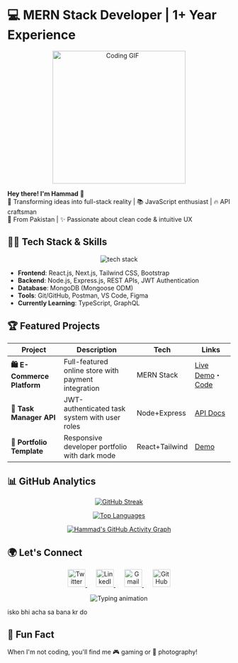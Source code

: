 # 💻 MERN Stack Developer | 1+ Year Experience 

<div align="center">
  <img src="https://media.giphy.com/media/qgQUggAC3Pfv687qPC/giphy.gif" width="300" alt="Coding GIF">
</div>

**Hey there! I'm Hammad** 👋  
🚀 Transforming ideas into full-stack reality | 📚 JavaScript enthusiast | 🔥 API craftsman  
📍 From Pakistan | ✨ Passionate about clean code & intuitive UX  

## 👨‍💻 Tech Stack & Skills

<p align="center">
  <img src="https://skillicons.dev/icons?i=js,ts,react,next,nodejs,mongodb,express,tailwind,bootstrap,git,github,vscode,postman,figma" alt="tech stack" />
</p>

- **Frontend**: React.js, Next.js, Tailwind CSS, Bootstrap
- **Backend**: Node.js, Express.js, REST APIs, JWT Authentication
- **Database**: MongoDB (Mongoose ODM)
- **Tools**: Git/GitHub, Postman, VS Code, Figma
- **Currently Learning**: TypeScript, GraphQL

## 🏆 Featured Projects

| Project | Description | Tech | Links |
|---------|-------------|------|-------|
| **🛍️ E-Commerce Platform** | Full-featured online store with payment integration | MERN Stack | [Live Demo](https://hammad088.netlify.app)・[Code](link) |
| **📝 Task Manager API** | JWT-authenticated task system with user roles | Node+Express | [API Docs](https://hammad088.netlify.app) |
| **🎨 Portfolio Template** | Responsive developer portfolio with dark mode | React+Tailwind | [Demo](https://hammad08.netlify.app) |

## 📊 GitHub Analytics

<div align="center">

[![GitHub Streak](https://streak-stats.demolab.com/?user=CodeWithHammad6&theme=dark&date_format=j%20M%5B%20Y%5D&random=123)](https://git.io/streak-stats)


[![Top Languages](https://github-readme-stats.vercel.app/api/top-langs/?username=CodeWithHammad6&layout=compact&theme=vision-friendly-dark&hide_border=true&border_radius=10)](https://github.com/CodeWithHammad6)

[![Hammad's GitHub Activity Graph](https://github-readme-activity-graph.vercel.app/graph?username=CodeWithHammad6&theme=react-dark&hide_border=true&area=true)](https://github.com/CodeWithHammad6)

</div>




## 🌍 Let's Connect

<p align="center">
  <!-- Twitter (X) - Modern X icon -->
  <a href="https://x.com/Hammadp508" target="_blank" style="margin: 0 10px;">
    <img src="https://img.icons8.com/fluent/96/000000/twitterx.png" width="40" alt="Twitter" style="transition: all 0.3s; filter: grayscale(30%) brightness(1.1);" onmouseover="this.style.transform='scale(1.2)'; this.style.filter='none'" onmouseout="this.style.transform='scale(1)'; this.style.filter='grayscale(30%) brightness(1.1)'"/>
  </a>
  
  <!-- LinkedIn - Modern gradient -->
  <a href="https://www.linkedin.com/in/hammad-ch-0b242a24b" target="_blank" style="margin: 0 10px;">
    <img src="https://img.icons8.com/color-glass/96/000000/linkedin.png" width="40" alt="LinkedIn" style="transition: all 0.3s; filter: grayscale(30%) brightness(1.1);" onmouseover="this.style.transform='scale(1.2)'; this.style.filter='none'" onmouseout="this.style.transform='scale(1)'; this.style.filter='grayscale(30%) brightness(1.1)'"/>
  </a>
  
  <!-- Gmail - Modern red -->
  <a href="mailto:hammadp5087@gmail.com" target="_blank" style="margin: 0 10px;">
    <img src="https://img.icons8.com/color/96/000000/gmail-new.png" width="40" alt="Gmail" style="transition: all 0.3s; filter: grayscale(30%) brightness(1.1);" onmouseover="this.style.transform='scale(1.2)'; this.style.filter='none'" onmouseout="this.style.transform='scale(1)'; this.style.filter='grayscale(30%) brightness(1.1)'"/>
  </a>
  
  
  <!-- GitHub - Modern cat logo -->
  <a href="https://github.com/CodeWithHammad6" target="_blank" style="margin: 0 10px;">
    <img src="https://img.icons8.com/ios-glyphs/96/000000/github.png" width="40" alt="GitHub" style="transition: all 0.3s; filter: grayscale(30%) brightness(1.1);" onmouseover="this.style.transform='scale(1.2)'; this.style.filter='none'" onmouseout="this.style.transform='scale(1)'; this.style.filter='grayscale(30%) brightness(1.1)'"/>
  </a>
</p>



<!-- Animated divider -->
<p align="center">
  <img src="https://readme-typing-svg.demolab.com?font=Fira+Code&pause=1000&color=22D3EE&center=true&vCenter=true&width=435&lines=Open+to+collaborations+%F0%9F%91%8B;Let's+build+something+awesome+%F0%9F%9A%80" alt="Typing animation" />
</p>





isko bhi acha sa bana kr do                
## 🎨 Fun Fact
When I'm not coding, you'll find me 🎮 gaming or 📸 photography!




